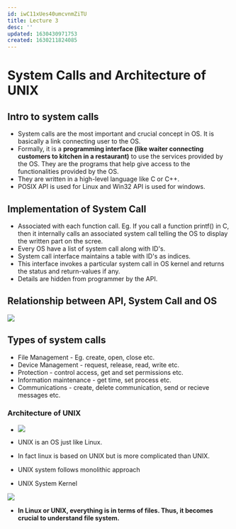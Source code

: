 ```yaml
---
id: iwC11xUes40umcvnmZiTU
title: Lecture 3
desc: ''
updated: 1630430971753
created: 1630211824085
---
```



# System Calls and Architecture of UNIX

## Intro to system calls
* System calls are the most important and crucial concept in OS. It is basically a link connecting user to the OS.
* Formally, it is a **programming interface (like waiter connecting customers to kitchen in a restaurant)** to use the services provided by the OS. They are the programs that help give access to the functionalities provided by the OS.
*  They are written in a high-level language like C or C++.
* POSIX API is used for Linux and Win32 API is used for windows.

## Implementation of System Call
* Associated with each function call. Eg. If you call a function printf() in C, then it internally calls an associated system call telling the OS to display the written part on the scree.
* Every OS have a list of system call along with ID's.
* System call interface maintains a table with ID's as indices.
* This interface invokes a particular system call in OS kernel and returns the status and return-values if any.
* Details are hidden from programmer by the API.

## Relationship between API, System Call and OS

![](/assets/images/2021-08-29-10-48-06.png)

## Types of system calls
* File Management - Eg. create, open, close etc.
* Device Management - request, release, read, write etc.
* Protection - control access, get and set permissions etc.
* Information maintenance - get time, set process etc.
* Communications - create, delete communication, send or recieve messages etc.

### Architecture of UNIX

* ![](/assets/images/2021-08-29-11-08-15.png)

* UNIX is an OS just like Linux.
* In fact linux is based on UNIX but is more complicated than UNIX.
* UNIX system follows monolithic approach
* UNIX System Kernel

![](/assets/images/2021-08-29-11-10-53.png)

* **In Linux or UNIX, everything is in terms of files. Thus, it becomes crucial to understand file system.**
